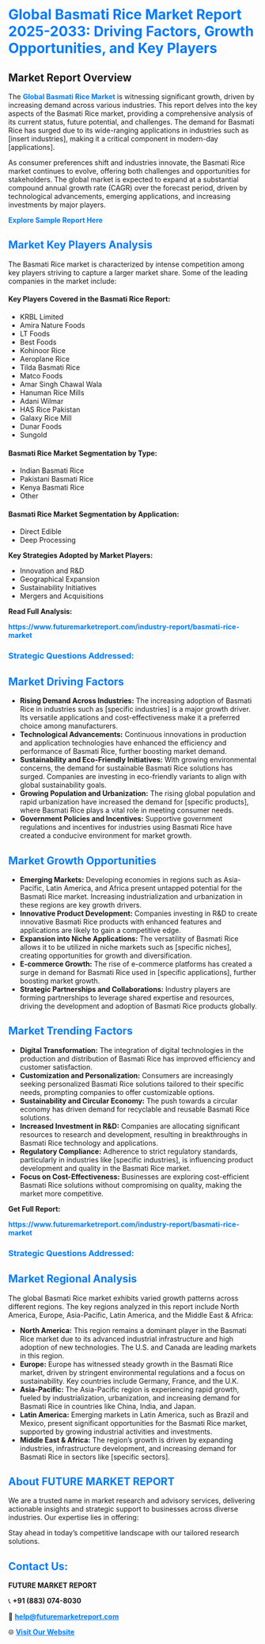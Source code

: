 <h1 style="color: #007BFF;">Global Basmati Rice Market Report 2025-2033: Driving Factors, Growth Opportunities, and Key Players</h1>

<section id="overview">
<h2>Market Report Overview</h2>
<p>The <a href="https://www.futuremarketreport.com/industry-report/basmati-rice-market" style="color: #007BFF; text-decoration: none;"><strong>Global Basmati Rice Market</strong></a> is witnessing significant growth, driven by increasing demand across various industries. This report delves into the key aspects of the Basmati Rice market, providing a comprehensive analysis of its current status, future potential, and challenges. The demand for Basmati Rice has surged due to its wide-ranging applications in industries such as [insert industries], making it a critical component in modern-day [applications].</p>
<p>As consumer preferences shift and industries innovate, the Basmati Rice market continues to evolve, offering both challenges and opportunities for stakeholders. The global market is expected to expand at a substantial compound annual growth rate (CAGR) over the forecast period, driven by technological advancements, emerging applications, and increasing investments by major players.</p>
</section>

<section id="overview">
<p><a href="https://www.futuremarketreport.com/request-sample/reportId=92796" style="color: #007BFF; text-decoration: none;"><strong>Explore Sample Report Here</strong></a></p>
</section>

<section id="key-players">
<h2 style="color: #007BFF;">Market Key Players Analysis</h2>
<p>The Basmati Rice market is characterized by intense competition among key players striving to capture a larger market share. Some of the leading companies in the market include:</p>
<h4>Key Players Covered in the Basmati Rice Report:</h4>
<ul><li>KRBL Limited</li><li>Amira Nature Foods</li><li>LT Foods</li><li>Best Foods</li><li>Kohinoor Rice</li><li>Aeroplane Rice</li><li>Tilda Basmati Rice</li><li>Matco Foods</li><li>Amar Singh Chawal Wala</li><li>Hanuman Rice Mills</li><li>Adani Wilmar</li><li>HAS Rice Pakistan</li><li>Galaxy Rice Mill</li><li>Dunar Foods</li><li>Sungold</li></ul>
<h4>Basmati Rice Market Segmentation by Type:</h4>
<ul><li>Indian Basmati Rice</li><li>Pakistani Basmati Rice</li><li>Kenya Basmati Rice</li><li>Other</li></ul>

<h4>Basmati Rice Market Segmentation by Application:</h4>
<ul><li>Direct Edible</li><li>Deep Processing</li></ul>
<p><strong>Key Strategies Adopted by Market Players:</strong></p>
<ul>
<li>Innovation and R&D</li>
<li>Geographical Expansion</li>
<li>Sustainability Initiatives</li>
<li>Mergers and Acquisitions</li>
</ul>
</section>

<section>
<p><strong>Read Full Analysis: </strong></p><a href="https://www.futuremarketreport.com/industry-report/basmati-rice-market" style="color: #007BFF; text-decoration: none;"><strong>https://www.futuremarketreport.com/industry-report/basmati-rice-market</strong></a>
<h3 style="color: #007BFF;">Strategic Questions Addressed:</h3>
</section>

<section id="driving-factors">
<h2 style="color: #007BFF;">Market Driving Factors</h2>
<ul>
<li><strong>Rising Demand Across Industries:</strong> The increasing adoption of Basmati Rice in industries such as [specific industries] is a major growth driver. Its versatile applications and cost-effectiveness make it a preferred choice among manufacturers.</li>
<li><strong>Technological Advancements:</strong> Continuous innovations in production and application technologies have enhanced the efficiency and performance of Basmati Rice, further boosting market demand.</li>
<li><strong>Sustainability and Eco-Friendly Initiatives:</strong> With growing environmental concerns, the demand for sustainable Basmati Rice solutions has surged. Companies are investing in eco-friendly variants to align with global sustainability goals.</li>
<li><strong>Growing Population and Urbanization:</strong> The rising global population and rapid urbanization have increased the demand for [specific products], where Basmati Rice plays a vital role in meeting consumer needs.</li>
<li><strong>Government Policies and Incentives:</strong> Supportive government regulations and incentives for industries using Basmati Rice have created a conducive environment for market growth.</li>
</ul>
</section>

<section id="growth-opportunities">
<h2 style="color: #007BFF;">Market Growth Opportunities</h2>
<ul>
<li><strong>Emerging Markets:</strong> Developing economies in regions such as Asia-Pacific, Latin America, and Africa present untapped potential for the Basmati Rice market. Increasing industrialization and urbanization in these regions are key growth drivers.</li>
<li><strong>Innovative Product Development:</strong> Companies investing in R&D to create innovative Basmati Rice products with enhanced features and applications are likely to gain a competitive edge.</li>
<li><strong>Expansion into Niche Applications:</strong> The versatility of Basmati Rice allows it to be utilized in niche markets such as [specific niches], creating opportunities for growth and diversification.</li>
<li><strong>E-commerce Growth:</strong> The rise of e-commerce platforms has created a surge in demand for Basmati Rice used in [specific applications], further boosting market growth.</li>
<li><strong>Strategic Partnerships and Collaborations:</strong> Industry players are forming partnerships to leverage shared expertise and resources, driving the development and adoption of Basmati Rice products globally.</li>
</ul>
</section>

<section id="trending-factors">
<h2 style="color: #007BFF;">Market Trending Factors</h2>
<ul>
<li><strong>Digital Transformation:</strong> The integration of digital technologies in the production and distribution of Basmati Rice has improved efficiency and customer satisfaction.</li>
<li><strong>Customization and Personalization:</strong> Consumers are increasingly seeking personalized Basmati Rice solutions tailored to their specific needs, prompting companies to offer customizable options.</li>
<li><strong>Sustainability and Circular Economy:</strong> The push towards a circular economy has driven demand for recyclable and reusable Basmati Rice solutions.</li>
<li><strong>Increased Investment in R&D:</strong> Companies are allocating significant resources to research and development, resulting in breakthroughs in Basmati Rice technology and applications.</li>
<li><strong>Regulatory Compliance:</strong> Adherence to strict regulatory standards, particularly in industries like [specific industries], is influencing product development and quality in the Basmati Rice market.</li>
<li><strong>Focus on Cost-Effectiveness:</strong> Businesses are exploring cost-efficient Basmati Rice solutions without compromising on quality, making the market more competitive.</li>
</ul>
</section>

<section>
<p><strong>Get Full Report: </strong></p><a href="https://www.futuremarketreport.com/industry-report/basmati-rice-market" style="color: #007BFF; text-decoration: none;"><strong>https://www.futuremarketreport.com/industry-report/basmati-rice-market</strong></a>
<h3 style="color: #007BFF;">Strategic Questions Addressed:</h3>
</section>


<section id="regional-analysis">
<h2 style="color: #007BFF;">Market Regional Analysis</h2>
<p>The global Basmati Rice market exhibits varied growth patterns across different regions. The key regions analyzed in this report include North America, Europe, Asia-Pacific, Latin America, and the Middle East & Africa:</p>
<ul>
<li><strong>North America:</strong> This region remains a dominant player in the Basmati Rice market due to its advanced industrial infrastructure and high adoption of new technologies. The U.S. and Canada are leading markets in this region.</li>
<li><strong>Europe:</strong> Europe has witnessed steady growth in the Basmati Rice market, driven by stringent environmental regulations and a focus on sustainability. Key countries include Germany, France, and the U.K.</li>
<li><strong>Asia-Pacific:</strong> The Asia-Pacific region is experiencing rapid growth, fueled by industrialization, urbanization, and increasing demand for Basmati Rice in countries like China, India, and Japan.</li>
<li><strong>Latin America:</strong> Emerging markets in Latin America, such as Brazil and Mexico, present significant opportunities for the Basmati Rice market, supported by growing industrial activities and investments.</li>
<li><strong>Middle East & Africa:</strong> The region’s growth is driven by expanding industries, infrastructure development, and increasing demand for Basmati Rice in sectors like [specific sectors].</li>
</ul>
</section>

<footer>
<h2 style="color: #007BFF;">About FUTURE MARKET REPORT</h2>
<p>We are a trusted name in market research and advisory services, delivering actionable insights and strategic support to businesses across diverse industries. Our expertise lies in offering:</p>

<p>Stay ahead in today’s competitive landscape with our tailored research solutions.</p>

<h2 style="color: #007BFF;">Contact Us:</h2>
<p><strong>FUTURE MARKET REPORT</strong></p>
<p>📞 <strong>+91 (883) 074-8030</strong></p>
<p>📧 <strong><a href="mailto:help@futuremarketreport.com" style="color: #007BFF;">help@futuremarketreport.com</a></strong></p>
<p>🌐 <strong><a href="https://www.futuremarketreport.com/" style="color: #007BFF;">Visit Our Website</a></strong></p>
</footer>